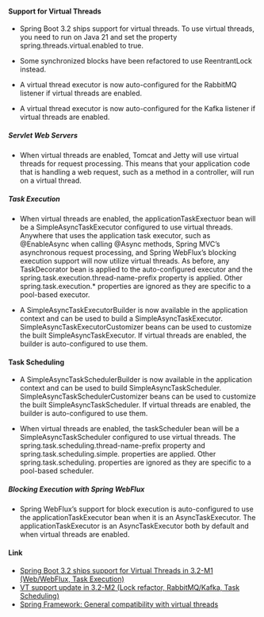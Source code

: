 #### Support for Virtual Threads

- Spring Boot 3.2 ships support for virtual threads. To use virtual threads, you need to run on Java 21 and set the
  property spring.threads.virtual.enabled to true.

- Some synchronized blocks have been refactored to use ReentrantLock instead.

- A virtual thread executor is now auto-configured for the RabbitMQ listener if virtual threads are enabled.

- A virtual thread executor is now auto-configured for the Kafka listener if virtual threads are enabled.

##### Servlet Web Servers

- When virtual threads are enabled, Tomcat and Jetty will use virtual threads for request processing. This means that your
application code that is handling a web request, such as a method in a controller, will run on a virtual thread.

##### Task Execution

- When virtual threads are enabled, the applicationTaskExectuor bean will be a SimpleAsyncTaskExecutor configured to use
  virtual threads. Anywhere that uses the application task executor, such as @EnableAsync when calling @Async methods,
  Spring MVC’s asynchronous request processing, and Spring WebFlux’s blocking execution support will now utilize virtual
  threads. As before, any TaskDecorator bean is applied to the auto-configured executor and the
  spring.task.execution.thread-name-prefix property is applied. Other spring.task.execution.* properties are ignored as
  they are specific to a pool-based executor.

- A SimpleAsyncTaskExecutorBuilder is now available in the application context and can be used to build a
  SimpleAsyncTaskExecutor. SimpleAsyncTaskExecutorCustomizer beans can be used to customize the built
  SimpleAsyncTaskExecutor. If virtual threads are enabled, the builder is auto-configured to use them.

#### Task Scheduling

- A SimpleAsyncTaskSchedulerBuilder is now available in the application context and can be used to build
  SimpleAsyncTaskScheduler. SimpleAsyncTaskSchedulerCustomizer beans can be used to customize the built
  SimpleAsyncTaskScheduler. If virtual threads are enabled, the builder is auto-configured to use them.

- When virtual threads are enabled, the taskScheduler bean will be a SimpleAsyncTaskScheduler configured to use virtual
  threads. The spring.task.scheduling.thread-name-prefix property and spring.task.scheduling.simple. properties are
  applied. Other spring.task.scheduling. properties are ignored as they are specific to a pool-based scheduler.

##### Blocking Execution with Spring WebFlux

- Spring WebFlux’s support for block execution is auto-configured to use the applicationTaskExecutor bean when it is an
AsyncTaskExecutor. The applicationTaskExecutor is an AsyncTaskExecutor both by default and when virtual threads are
enabled.

#### Link

- [Spring Boot 3.2 ships support for Virtual Threads in 3.2-M1 (Web/WebFlux, Task Execution)](https://github.com/spring-projects/spring-boot/wiki/Spring-Boot-3.2.0-M1-Release-Notes)
- [VT support update in 3.2-M2 (Lock refactor, RabbitMQ/Kafka, Task Scheduling)](https://github.com/spring-projects/spring-boot/wiki/Spring-Boot-3.2.0-M2-Release-Notes)
- [Spring Framework: General compatibility with virtual threads](https://github.com/spring-projects/spring-framework/wiki/What%27s-New-in-Spring-Framework-6.x)
